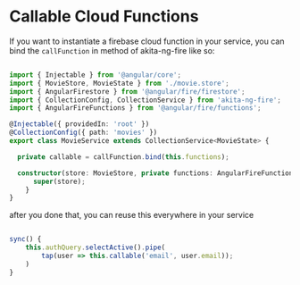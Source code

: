 # Callable Cloud Functions

If you want to instantiate a firebase cloud function in your service,
you can bind the `callFunction` in method of akita-ng-fire like so:

``` typescript

import { Injectable } from '@angular/core';
import { MovieStore, MovieState } from './movie.store';
import { AngularFirestore } from '@angular/fire/firestore';
import { CollectionConfig, CollectionService } from 'akita-ng-fire';
import { AngularFireFunctions } from '@angular/fire/functions';

@Injectable({ providedIn: 'root' })
@CollectionConfig({ path: 'movies' })
export class MovieService extends CollectionService<MovieState> {

  private callable = callFunction.bind(this.functions);

  constructor(store: MovieStore, private functions: AngularFireFunctions) {
      super(store);
    }
}
```

after you done that, you can reuse this everywhere in your service

```typescript

sync() {
    this.authQuery.selectActive().pipe(
        tap(user => this.callable('email', user.email));
    )
}
```
